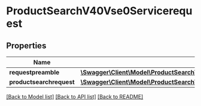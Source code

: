 # ProductSearchV40Vse0Servicerequest

## Properties
Name | Type | Description | Notes
------------ | ------------- | ------------- | -------------
**requestpreamble** | [**\Swagger\Client\Model\ProductSearchV40Vse0ServicerequestRequestpreamble**](ProductSearchV40Vse0ServicerequestRequestpreamble.md) |  | [optional] 
**productsearchrequest** | [**\Swagger\Client\Model\ProductSearchV40Vse0ServicerequestProductsearchrequest**](ProductSearchV40Vse0ServicerequestProductsearchrequest.md) |  | [optional] 

[[Back to Model list]](../../README.md#documentation-for-models) [[Back to API list]](../../README.md#documentation-for-api-endpoints) [[Back to README]](../../README.md)

